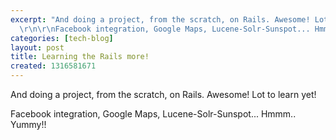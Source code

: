 ```yaml
---
excerpt: "And doing a project, from the scratch, on Rails. Awesome! Lot to learn yet!
  \r\n\r\nFacebook integration, Google Maps, Lucene-Solr-Sunspot... Hmmm.. Yummy!!"
categories: [tech-blog]
layout: post
title: Learning the Rails more!
created: 1316581671
---
```

And doing a project, from the scratch, on Rails. Awesome! Lot to learn yet!

Facebook integration, Google Maps, Lucene-Solr-Sunspot... Hmmm.. Yummy!!
